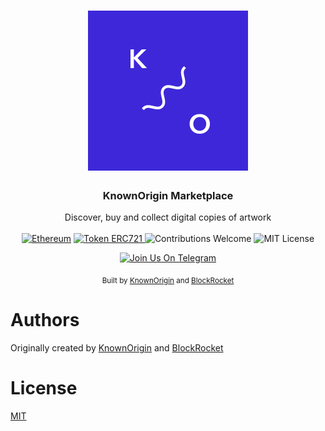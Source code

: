 <h1 align="center">
  <img src="https://raw.githubusercontent.com/TrustWallet/tokens/master/images/0xdde2d979e8d39bb8416eafcfc1758f3cab2c9c72.png"
srcset="https://raw.githubusercontent.com/TrustWallet/tokens/master/images/0xdde2d979e8d39bb8416eafcfc1758f3cab2c9c72.png 2x"
  alt="KnownOrigin"></a>
</h1>

<h3 align="center">KnownOrigin Marketplace</h3>
<div align="center">
  Discover, buy and collect digital copies of artwork
</div>

<br />

<div align="center">
  <a href="https://www.ethereum.org/" target="_blank"><img src="https://img.shields.io/badge/platform-Ethereum-brightgreen.svg?style=flat-square" alt="Ethereum" /></a>
  <a href="http://erc721.org/" target="_blank"><img src="https://img.shields.io/badge/token-ERC721-ff69b4.svg?style=flat-square" alt="Token ERC721" /> </a>
  <img src="https://img.shields.io/badge/contributions-welcome-orange.svg?style=flat-square" alt="Contributions Welcome" />
  <img src="https://img.shields.io/badge/license-MIT-blue.svg?style=flat-square" alt="MIT License" />
  <a href="https://travis-ci.org/knownorigin/known-origin-web3-marketplace" target="_blank"<img src="ttps://travis-ci.org/knownorigin/known-origin-web3-marketplace.svg?branch=master" /><a/>
  
  <a href="https://t.me/knownorigin" target="_blank"><img src="https://img.shields.io/badge/Join%20Us%20On-Telegram-2599D2.svg?style=flat-square" alt="Join Us On Telegram" /></a>
</div>

<div align="center">
  <sub>Built by
  <a href="https://twitter.com/knownorigin_io" target="_blank">KnownOrigin</a> and <a href="http://blockrocket.tech" target="_blank">BlockRocket</a>
</div>


# Authors

Originally created by [KnownOrigin](https://twitter.com/knownorigin_io) and [BlockRocket](http://blockrocket.tech)

# License

[MIT](https://opensource.org/licenses/MIT)
